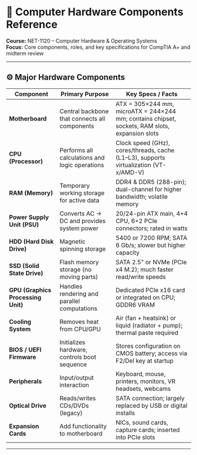 # 🧠 Computer Hardware Components Reference
**Course:** NET-1120 – Computer Hardware & Operating Systems  
**Focus:** Core components, roles, and key specifications for CompTIA A+ and midterm review

---

## ⚙️ Major Hardware Components

| **Component** | **Primary Purpose** | **Key Specs / Facts** |
|----------------|---------------------|------------------------|
| **Motherboard** | Central backbone that connects all components | ATX = 305×244 mm, microATX = 244×244 mm; contains chipset, sockets, RAM slots, expansion slots |
| **CPU (Processor)** | Performs all calculations and logic operations | Clock speed (GHz), cores/threads, cache (L1–L3), supports virtualization (VT-x/AMD-V) |
| **RAM (Memory)** | Temporary working storage for active data | DDR4 & DDR5 (288-pin); dual-channel for higher bandwidth; volatile memory |
| **Power Supply Unit (PSU)** | Converts AC → DC and provides system power | 20/24-pin ATX main, 4+4 CPU, 6+2 PCIe connectors; rated in watts |
| **HDD (Hard Disk Drive)** | Magnetic spinning storage | 5400 or 7200 RPM; SATA 6 Gb/s; slower but higher capacity |
| **SSD (Solid State Drive)** | Flash memory storage (no moving parts) | SATA 2.5" or NVMe (PCIe x4 M.2); much faster read/write speeds |
| **GPU (Graphics Processing Unit)** | Handles rendering and parallel computations | Dedicated PCIe x16 card or integrated on CPU; GDDR6 VRAM |
| **Cooling System** | Removes heat from CPU/GPU | Air (fan + heatsink) or liquid (radiator + pump); thermal paste required |
| **BIOS / UEFI Firmware** | Initializes hardware, controls boot sequence | Stores configuration on CMOS battery; access via F2/Del key at startup |
| **Peripherals** | Input/output interaction | Keyboard, mouse, printers, monitors, VR headsets, webcams |
| **Optical Drive** | Reads/writes CDs/DVDs (legacy) | SATA connection; largely replaced by USB or digital installs |
| **Expansion Cards** | Add functionality to motherboard | NICs, sound cards, capture cards; inserted into PCIe slots |

---

